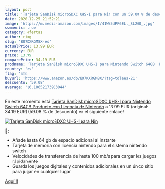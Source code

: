 ```yaml
---
layout: post
title: 'Tarjeta SanDisk microSDXC UHS-I para Nin con un 59.08 % de descuento'
date: 2020-12-25 21:52:21
image: 'https://m.media-amazon.com/images/I/41WY5dPF6EL._SL200_.jpg'
comments: true
category: ofertas
author: ring
slug: 'B07KXRGM8X-es'
actualPrice: 13.99 EUR
currency: EUR
price: 13.99
comparePrice: 34.19 EUR
prodname: 'Tarjeta SanDisk microSDXC UHS-I para Nintendo Switch 64GB  Producto con Licencia de Nintendo'
country: 'es'
flag: '🇪🇸'
buyurl: 'https://www.amazon.es/dp/B07KXRGM8X/?tag=tolees-21'
descuento: '59.08'
average: '16.10652173913044'
---
```


En este momento está [Tarjeta SanDisk microSDXC UHS-I para Nintendo Switch 64GB  Producto con Licencia de Nintendo](https://www.amazon.es/dp/B07KXRGM8X/?tag=tolees-21) a 13.99 EUR (original: 34.19 EUR) (59.08 %  de descuento) en el siguiente enlace!

[![Tarjeta SanDisk microSDXC UHS-I para Nin](https://m.media-amazon.com/images/I/41WY5dPF6EL._SL200_.jpg)](https://www.amazon.es/dp/B07KXRGM8X/?tag=tolees-21)

🔎:

- Añade hasta 64 gb de espacio adicional al instante
- Tarjeta de memoria con licencia nintendo para el sistema nintendo switch
- Velocidades de transferencia de hasta 100 mb/s para cargar los juegos rápidamente
- Guarda los juegos digitales y contenidos adicionales en un único sitio para jugar en cualquier lugar

[Aquí!!!](https://www.amazon.es/dp/B07KXRGM8X/?tag=tolees-21)

